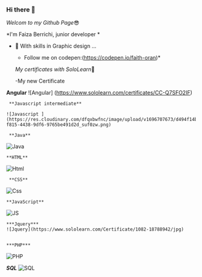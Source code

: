 ### Hi there 👋



*Welcom to my Github Page*:sunglasses:


*I'm Faiza Berrichi, junior developer  *


- 🌱 With skills in Graphic design ...

  - Follow me on codepen:(https://codepen.io/faith-oran)*
  
  
   *My certificates with SoloLearn*:pushpin:
   
   
   -My new Certificate


**Angular**
![Angular] (https://www.sololearn.com/certificates/CC-Q7SFO2IF)
  
     **Javascript intermediate**

    ![Javascript ](https://res.cloudinary.com/dfqxbwfnc/image/upload/v1696707673/d494f14b-f815-4438-9df6-9765be491d2d_suf0zw.png)
  
     **Java**
   
   ![Java ](https://www.sololearn.com/certificates/course/en/18788942/1068/landscape/png)
   
   
    **HTML**
   
   ![Html ](https://www.sololearn.com/Certificate/1014-18788942/jpg)
   
   
   
   
     **CSS**
     
     
   ![Css](https://www.sololearn.com/Certificate/1023-18788942/jpg)
   
   
    **JavaScript**
     
     
   ![JS](https://www.sololearn.com/certificates/course/en/18788942/1024/landscape/png)

    
    ***Jquery***
    ![Jquery](https://www.sololearn.com/Certificate/1082-18788942/jpg)
    
    
    ***PHP***
  ![PHP](https://www.sololearn.com/Certificate/1059-18788942/jpg)
  
  ***SQL***
   ![SQL](https://www.sololearn.com/certificates/course/en/18788942/1060/landscape/png)
